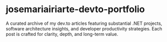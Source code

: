 # josemariairiarte-devto-portfolio
A curated archive of my dev.to articles featuring substantial .NET projects, software architecture insights, and developer productivity strategies. Each post is crafted for clarity, depth, and long-term value.
